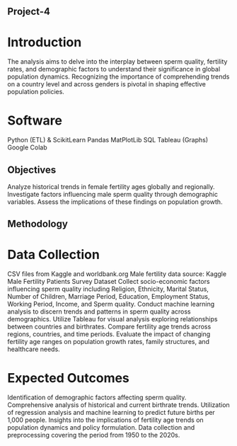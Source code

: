 ## Project-4
# Introduction

The analysis aims to delve into the interplay between sperm quality, fertility rates, and demographic factors to understand their significance in global population dynamics. Recognizing the importance of comprehending trends on a country level and across genders is pivotal in shaping effective population policies.

# Software

Python (ETL) & ScikitLearn
Pandas
MatPlotLib
SQL
Tableau (Graphs)
Google Colab

## Objectives

Analyze historical trends in female fertility ages globally and regionally.
Investigate factors influencing male sperm quality through demographic variables.
Assess the implications of these findings on population growth.

## Methodology
# Data Collection
CSV files from Kaggle and worldbank.org
Male fertility data source: Kaggle Male Fertility Patients Survey Dataset
Collect socio-economic factors influencing sperm quality including Religion, Ethnicity, Marital Status, Number of Children, Marriage Period, Education, Employment Status, Working Period, Income, and Sperm quality.
Conduct machine learning analysis to discern trends and patterns in sperm quality across demographics.
Utilize Tableau for visual analysis exploring relationships between countries and birthrates.
Compare fertility age trends across regions, countries, and time periods.
Evaluate the impact of changing fertility age ranges on population growth rates, family structures, and healthcare needs.

# Expected Outcomes
Identification of demographic factors affecting sperm quality.
Comprehensive analysis of historical and current birthrate trends.
Utilization of regression analysis and machine learning to predict future births per 1,000 people.
Insights into the implications of fertility age trends on population dynamics and policy formulation.
Data collection and preprocessing covering the period from 1950 to the 2020s.
